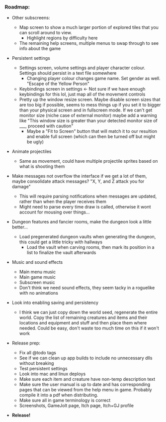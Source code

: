 ### **Roadmap:**
 * Other subscreens:
    * Map screen to show a much larger portion of explored tiles that you can scroll around to view.
      * Highlight regions by difficulty here
    * The remaining help screens, multiple menus to swap through to see info about the game

 * Persistent settings
    * Settings screen, volume settings and player character colour. Settings should persist in a text file somewhere
      * Changing player colour changes game name. Set gender as well. "Escape of the Yellow Person"
    * Keybindings screen in settings <- Not sure if we have enough keybindings for this lol, just map all of the movement controls
    * Pretty up the window resize screen. Maybe disable screen sizes that are too big if possible, seems to mess things up if you set it to bigger than your physical screen and in fullscreen mode. If we can't get monitor size (niche case of external monitor) maybe add a warning like "This window size is greater than your detected monitor size of ___, proceed with caution"
      * Maybe a "Fit to Screen" button that will match it to our resultion and enable full screen (which can then be turned off but might be ugly)

 * Animate projectiles
    * Same as movement, could have multiple projectile sprites based on what is shooting them

 * Make messages not overflow the interface if we get a lot of them, maybe consolidate attack messages? "X, Y, and Z attack you for <combined> damage"
    * This will require parsing notifications when messages are updated, rather than when the player receives them
    * Might need to parse every time draw is called, otherwise it wont account for mousing over things...

 * Dungeon features and fancier rooms, make the dungeon look a little better...
    * Load pregenerated dungeon vaults when generating the dungeon, this could get a little tricky with hallways
       * Load the vault when carving rooms, then mark its position in a list to finalize the vault afterwards

 * Music and sound effects
    * Main menu music
    * Main game music
    * Subscreen music
    * Don't think we need sound effects, they seem tacky in a roguelike with no animations

 * Look into enabling saving and persistency
    * I think we can just copy down the world seed, regenerate the entire world. Copy the list of remaining creatures and items and their locations and equipment and stuff and then place them where needed. Could be easy, don't waste too much time on this if it won't work

 * Release prep:
   * Fix all @todo tags
   * See if we can clean up app builds to include no unnecessary dlls without breaking
   * Test persistent settings
   * Look into mac and linux deploys
   * Make sure each item and creature have non-temp description text
   * Make sure the user manual is up to date and has corresponding pages that can be viewed from the help menu in game. Probably compile it into a pdf when distributing.
   * Make sure all in game terminology is correct
   * Screenshots, GameJolt page, Itch page, Itch+GJ profile

 * **Release!**
